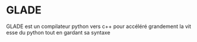 # GLADE
GLADE est un compilateur python vers c++ pour accéléré grandement la vitesse du python tout en gardant sa syntaxe